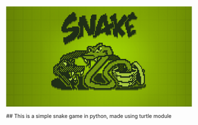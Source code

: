 <p align="center">
  <img src="snake.png" />
</p>
## This is a simple snake game in python, made using turtle module


